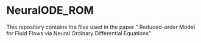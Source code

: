 # NeuralODE_ROM
This repository contains the files used  in the paper " Reduced-order Model for Fluid Flows via Neural Ordinary Differential Equations"
